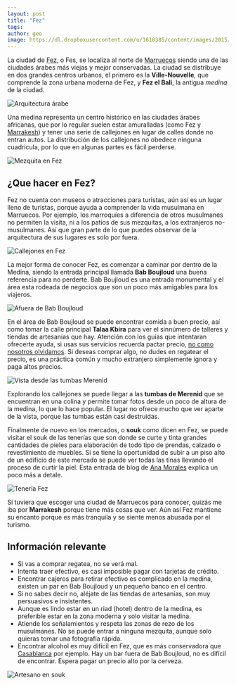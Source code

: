 ```yaml
---
layout: post
title: "Fez"
tags: 
author: geo
image: https://dl.dropboxusercontent.com/u/1610385/content/images/2015/04/2014-12-29-14-45-06-1.jpg
---
```

La ciudad de [Fez](/tag/fez), o Fes, se localiza al norte de [Marruecos](/tag/marruecos) siendo una de las ciudades árabes más viejas y mejor conservadas. La ciudad se distribuye en dos grandes centros urbanos, el primero es la **Ville-Nouvelle**, que comprende la zona urbana moderna de Fez, y **Fez el Bali**, la antigua *medina* de la ciudad.

![Arquitectura árabe](https://dl.dropboxusercontent.com/u/1610385/content/images/2015/04/2014-12-29-11-27-16.jpg)

Una medina representa un centro histórico en las ciudades árabes africanas, que por lo regular suelen estar amuralladas (como Fez y [Marrakesh](/tag/marrakesh)) y tener una serie de callejones en lugar de calles donde no entran autos. La distribución de los callejones no obedece ninguna cuadricula, por lo que en algunas partes es fácil perderse.

![Mezquita en Fez](https://dl.dropboxusercontent.com/u/1610385/content/images/2015/04/2014-12-29-11-13-18.jpg)

## ¿Que hacer en Fez?

Fez no cuenta con museos o atracciones para turistas, aún así es un lugar lleno de turistas, porque ayuda a comprender la vida musulmana en Marruecos. Por ejemplo, los marroquíes a diferencia de otros musulmanes no permiten la visita, ni a los patios de sus mezquitas, a los extranjeros no-musulmanes. Así que gran parte de lo que puedes observar de la arquitectura de sus lugares es solo por fuera.

![Callejones en Fez](https://dl.dropboxusercontent.com/u/1610385/content/images/2015/04/2014-12-29-11-23-13.jpg)

La mejor forma de conocer Fez, es comenzar a caminar por dentro de la Medina, siendo la entrada principal llamada **Bab Boujloud** una buena referencia para no perderte. Bab Boujloud es una entrada monumental y el área esta rodeada de negocios que son un poco más amigables para los viajeros.

![Afuera de Bab Boujloud](https://dl.dropboxusercontent.com/u/1610385/content/images/2015/04/2014-12-29-14-45-06.jpg)

En el área de Bab Boujloud se puede encontrar comida a buen precio, así como tomar la calle principal **Talaa Kbira** para ver el sinnúmero de talleres y tiendas de artesanías que hay. Atención con los guías que intentaran ofrecerte ayuda, si usas sus servicios recuerda pactar precio, [no como nosotros olvidamos](/segundo-dia-en-fes/). Si deseas comprar algo, no dudes en regatear el precio, es una práctica común y mucho extranjero simplemente ignora y paga altos precios.

![Vista desde las tumbas Merenid](https://dl.dropboxusercontent.com/u/1610385/content/images/2015/04/2014-12-29-11-18-35.jpg)

Explorando los callejones se puede llegar a las **tumbas de Merenid** que se encuentran en una colina y permite tomar fotos desde un poco de altura de la medina, lo que lo hace popular. El lugar no ofrece mucho que ver aparte de la vista, porque las tumbas están casi destruidas.

Finalmente de nuevo en los mercados, o **souk** como dicen en Fez, se puede visitar el souk de las tenerías que son donde se curte y tinta grandes cantidades de pieles para elaboración de todo tipo de prendas, calzado o revestimiento de muebles. Si se tiene la oportunidad de subir a un piso alto de un edificio de este mercado se puede ver todas las tinas llevando el proceso de curtir la piel. Esta entrada de blog de [Ana Morales](http://www.anamoralesblog.com/el-curtido-tradicional-de-la-piel-en-fez/) explica un poco más a detale.

![Tenería Fez](https://dl.dropboxusercontent.com/u/1610385/content/images/2015/04/2014-12-29-10-14-33.jpg)

Si tuviera que escoger una ciudad de Marruecos para conocer, quizás me iba por **Marrakesh** porque tiene más cosas que ver. Aún así Fez mantiene su encanto porque es más tranquila y se siente menos abusada por el turismo.

## Información relevante

* Si vas a comprar regatea, no se verá mal.
* Intenta traer efectivo, es casi imposible pagar con tarjetas de crédito.
* Encontrar cajeros para retirar efectivo es complicado en la medina, existen un par en Bab Boujloud y un pequeño banco en el centro.
* Si no sabes decir no, aléjate de las tiendas de artesanías, son muy persuasivos e insistentes.
* Aunque es lindo estar en un riad (hotel) dentro de la medina, es preferible estar en la zona moderna y solo visitar la medina.
* Atiende los señalamientos y respeta las zonas de rezo de los musulmanes. No se puede entrar a ninguna mezquita, aunque solo quieras tomar una fotografía rápida.
* Encontrar alcohol es muy difícil en Fez, que es más conservadora que [Casablanca](/tag/casablanca) por ejemplo. Hay un bar fuera de Bab Boujloud, no es difícil de encontrar. Espera pagar un precio alto por la cerveza.

![Artesano en souk](https://dl.dropboxusercontent.com/u/1610385/content/images/2015/04/2014-12-29-10-45-48.jpg)
